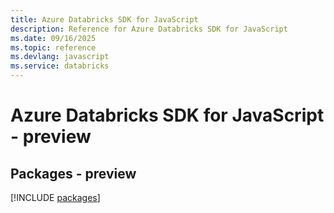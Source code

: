 ```yaml
---
title: Azure Databricks SDK for JavaScript
description: Reference for Azure Databricks SDK for JavaScript
ms.date: 09/16/2025
ms.topic: reference
ms.devlang: javascript
ms.service: databricks
---
```

# Azure Databricks SDK for JavaScript - preview
## Packages - preview
[!INCLUDE [packages](databricks-index.md)]